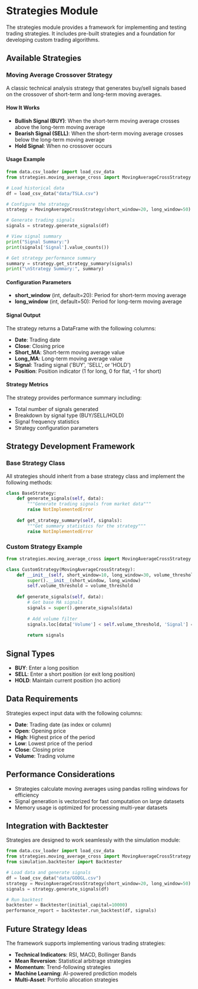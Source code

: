 # Strategies Module

The strategies module provides a framework for implementing and testing trading strategies. It includes pre-built strategies and a foundation for developing custom trading algorithms.

## Available Strategies

### Moving Average Crossover Strategy

A classic technical analysis strategy that generates buy/sell signals based on the crossover of short-term and long-term moving averages.

#### How It Works

- **Bullish Signal (BUY)**: When the short-term moving average crosses above the long-term moving average
- **Bearish Signal (SELL)**: When the short-term moving average crosses below the long-term moving average
- **Hold Signal**: When no crossover occurs

#### Usage Example

```python
from data.csv_loader import load_csv_data
from strategies.moving_average_cross import MovingAverageCrossStrategy

# Load historical data
df = load_csv_data("data/TSLA.csv")

# Configure the strategy
strategy = MovingAverageCrossStrategy(short_window=20, long_window=50)

# Generate trading signals
signals = strategy.generate_signals(df)

# View signal summary
print("Signal Summary:")
print(signals['Signal'].value_counts())

# Get strategy performance summary
summary = strategy.get_strategy_summary(signals)
print("\nStrategy Summary:", summary)
```

#### Configuration Parameters

- **short_window** (int, default=20): Period for short-term moving average
- **long_window** (int, default=50): Period for long-term moving average

#### Signal Output

The strategy returns a DataFrame with the following columns:
- **Date**: Trading date
- **Close**: Closing price
- **Short_MA**: Short-term moving average value
- **Long_MA**: Long-term moving average value
- **Signal**: Trading signal ('BUY', 'SELL', or 'HOLD')
- **Position**: Position indicator (1 for long, 0 for flat, -1 for short)

#### Strategy Metrics

The strategy provides performance summary including:
- Total number of signals generated
- Breakdown by signal type (BUY/SELL/HOLD)
- Signal frequency statistics
- Strategy configuration parameters

## Strategy Development Framework

### Base Strategy Class

All strategies should inherit from a base strategy class and implement the following methods:

```python
class BaseStrategy:
    def generate_signals(self, data):
        """Generate trading signals from market data"""
        raise NotImplementedError
    
    def get_strategy_summary(self, signals):
        """Get summary statistics for the strategy"""
        raise NotImplementedError
```

### Custom Strategy Example

```python
from strategies.moving_average_cross import MovingAverageCrossStrategy

class CustomStrategy(MovingAverageCrossStrategy):
    def __init__(self, short_window=10, long_window=30, volume_threshold=1000000):
        super().__init__(short_window, long_window)
        self.volume_threshold = volume_threshold
    
    def generate_signals(self, data):
        # Get base MA signals
        signals = super().generate_signals(data)
        
        # Add volume filter
        signals.loc[data['Volume'] < self.volume_threshold, 'Signal'] = 'HOLD'
        
        return signals
```

## Signal Types

- **BUY**: Enter a long position
- **SELL**: Enter a short position (or exit long position)
- **HOLD**: Maintain current position (no action)

## Data Requirements

Strategies expect input data with the following columns:
- **Date**: Trading date (as index or column)
- **Open**: Opening price
- **High**: Highest price of the period
- **Low**: Lowest price of the period
- **Close**: Closing price
- **Volume**: Trading volume

## Performance Considerations

- Strategies calculate moving averages using pandas rolling windows for efficiency
- Signal generation is vectorized for fast computation on large datasets
- Memory usage is optimized for processing multi-year datasets

## Integration with Backtester

Strategies are designed to work seamlessly with the simulation module:

```python
from data.csv_loader import load_csv_data
from strategies.moving_average_cross import MovingAverageCrossStrategy
from simulation.backtester import Backtester

# Load data and generate signals
df = load_csv_data("data/GOOGL.csv")
strategy = MovingAverageCrossStrategy(short_window=20, long_window=50)
signals = strategy.generate_signals(df)

# Run backtest
backtester = Backtester(initial_capital=10000)
performance_report = backtester.run_backtest(df, signals)
```

## Future Strategy Ideas

The framework supports implementing various trading strategies:
- **Technical Indicators**: RSI, MACD, Bollinger Bands
- **Mean Reversion**: Statistical arbitrage strategies
- **Momentum**: Trend-following strategies
- **Machine Learning**: AI-powered prediction models
- **Multi-Asset**: Portfolio allocation strategies